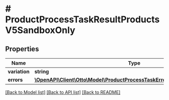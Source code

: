 # # ProductProcessTaskResultProductsV5SandboxOnly

## Properties

Name | Type | Description | Notes
------------ | ------------- | ------------- | -------------
**variation** | **string** |  | [optional]
**errors** | [**\OpenAPI\Client\Otto\Model\ProductProcessTaskErrorProductsV5SandboxOnly[]**](ProductProcessTaskErrorProductsV5SandboxOnly.md) |  | [optional]

[[Back to Model list]](../../README.md#models) [[Back to API list]](../../README.md#endpoints) [[Back to README]](../../README.md)
